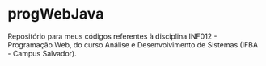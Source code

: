 # progWebJava
Repositório para meus códigos referentes à disciplina INF012 - Programação Web, do curso Análise e Desenvolvimento de Sistemas (IFBA - Campus Salvador).
